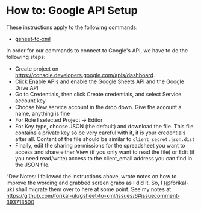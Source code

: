 # How to: Google API Setup

These instructions apply to the following commands:

- [gsheet-to-xml](https://github.com/forikal-uk/gsheet-to-xml/blob/master/DOCUMENTATION.md) 

In order for our commands to connect to Google's API, we have to do the following steps:

- Create project on https://console.developers.google.com/apis/dashboard.
- Click Enable APIs and enable the Google Sheets API and the Google Drive API
- Go to Credentials, then click Create credentials, and select Service account key
- Choose New service account in the drop down. Give the account a name, anything is fine
- For Role I selected Project -> Editor
- For Key type, choose JSON (the default) and download the file. 
This file contains a private key so be very careful with it, it is your credentials after all. 
Content of the file should be similar to `client_secret.json.dist` 
- Finally, edit the sharing permissions for the spreadsheet you want to access and share either View 
(if you only want to read the file) or Edit (if you need read/write) access to the client_email address you can 
find in the JSON file.


^Dev Notes: I followed the instructions above, wrote notes on how to improve the wording and grabbed screen grabs as I did it. So, I (@forikal-uk) shall migrate them over to here at some point. See my notes at: https://github.com/forikal-uk/gsheet-to-xml/issues/6#issuecomment-393713500 
